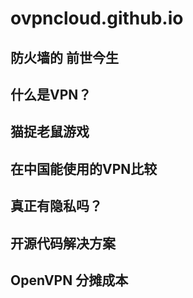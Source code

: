 # ovpncloud.github.io


## 防火墙的 前世今生
## 什么是VPN？
## 猫捉老鼠游戏
## 在中国能使用的VPN比较
## 真正有隐私吗？
## 开源代码解决方案
## OpenVPN 分摊成本
